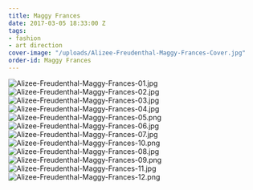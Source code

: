 ```yaml
---
title: Maggy Frances
date: 2017-03-05 18:33:00 Z
tags:
- fashion
- art direction
cover-image: "/uploads/Alizee-Freudenthal-Maggy-Frances-Cover.jpg"
order-id: Maggy Frances
---
```


![Alizee-Freudenthal-Maggy-Frances-01.jpg](/uploads/Alizee-Freudenthal-Maggy-Frances-01.jpg)![Alizee-Freudenthal-Maggy-Frances-02.jpg](/uploads/Alizee-Freudenthal-Maggy-Frances-02.jpg)![Alizee-Freudenthal-Maggy-Frances-03.jpg](/uploads/Alizee-Freudenthal-Maggy-Frances-03.jpg)![Alizee-Freudenthal-Maggy-Frances-04.jpg](/uploads/Alizee-Freudenthal-Maggy-Frances-04.jpg)![Alizee-Freudenthal-Maggy-Frances-05.png](/uploads/Alizee-Freudenthal-Maggy-Frances-05.png)![Alizee-Freudenthal-Maggy-Frances-06.jpg](/uploads/Alizee-Freudenthal-Maggy-Frances-06.jpg)![Alizee-Freudenthal-Maggy-Frances-07.jpg](/uploads/Alizee-Freudenthal-Maggy-Frances-07.jpg)![Alizee-Freudenthal-Maggy-Frances-10.png](/uploads/Alizee-Freudenthal-Maggy-Frances-10.png)![Alizee-Freudenthal-Maggy-Frances-08.jpg](/uploads/Alizee-Freudenthal-Maggy-Frances-08.jpg)![Alizee-Freudenthal-Maggy-Frances-09.png](/uploads/Alizee-Freudenthal-Maggy-Frances-09.png)![Alizee-Freudenthal-Maggy-Frances-11.jpg](/uploads/Alizee-Freudenthal-Maggy-Frances-11.jpg)![Alizee-Freudenthal-Maggy-Frances-12.png](/uploads/Alizee-Freudenthal-Maggy-Frances-12.png)